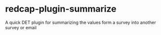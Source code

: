 # redcap-plugin-summarize
A quick DET plugin for summarizing the values form a survey into another survey or email
